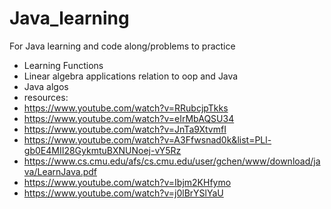 # Java_learning

For Java learning and code along/problems to practice
- Learning Functions
- Linear algebra applications relation to oop  and Java
- Java algos
- resources:
- https://www.youtube.com/watch?v=RRubcjpTkks
-  https://www.youtube.com/watch?v=eIrMbAQSU34
- https://www.youtube.com/watch?v=JnTa9XtvmfI
- https://www.youtube.com/watch?v=A3Ffwsnad0k&list=PLl-gb0E4MII28GykmtuBXNUNoej-vY5Rz
- https://www.cs.cmu.edu/afs/cs.cmu.edu/user/gchen/www/download/java/LearnJava.pdf
- https://www.youtube.com/watch?v=Ibjm2KHfymo
- https://www.youtube.com/watch?v=j0lBrYSlYaU
  
  

